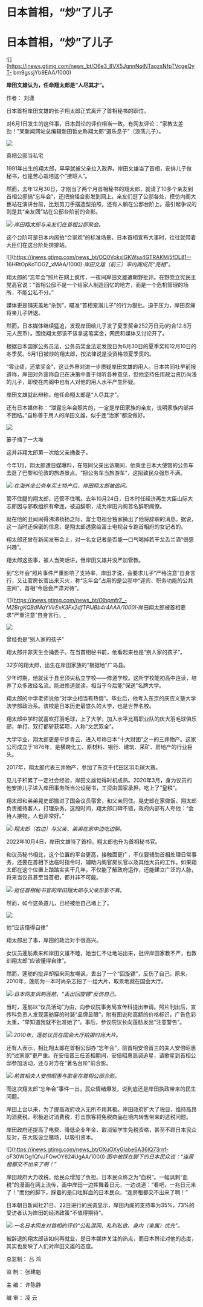 # 日本首相，“炒”了儿子

# 日本首相，“炒”了儿子

![](https://inews.gtimg.com/news_bt/O6e3_8VX5JgnnNqiNTaozsNfpTVcgeQyT-
bm9gssjYb9EAA/1000)

**岸田文雄认为，任命翔太郎是“人尽其才”。**

作者： 刘潇

日本首相岸田文雄的长子翔太郎正式离开了首相秘书的职位。

对6月1日发生的这件事，日本舆论的评价相当一致。有网友评论：“家教太差劲！”某新闻网站总编辑新田哲史称翔太郎“道乐息子”（浪荡儿子）。

![](https://inews.gtimg.com/news_bt/OLpgbUgQN1N92nECjHMb9ku16C5Wn-0oHQ6UiiwmoQ_MQAA/1000)

真把公邸当私宅

1991年出生的翔太郎，早早就被父亲拉入政界。岸田文雄当了首相，安排儿子做秘书，也是苦心栽培这个“接班人”。

然而，去年12月30日，才刚当了两个月首相秘书的翔太郎，就请了10多个亲友到首相公邸搞“忘年会”，还把搞怪合影发到网上。亲友们逛了公邸各处，模仿内阁大臣站在演讲台前，比划剪刀手摆造型拍照，还有人躺在公邸台阶上。最引起争议的则是其“亲友团”站在公邸台阶前的合影。

![](https://inews.gtimg.com/news_bt/O33FDb8tzcZCltMO65RpeqOgb5JeGkDfERF5vpNwEFHooAA/1000)_·岸田翔太郎与亲友们在首相公邸聚会。_

这个台阶可是日本内阁拍“合家欢”的标准场景，日本首相宣布大事时，往往就带着大臣们在这台阶处排排站。

![](https://inews.gtimg.com/news_bt/OQ0VokxlGKWsa4GTRAKMi5fDL81--
16HRtOpKoTOGZ_xMAA/1000)_·岸田文雄（前三）率内阁成员“亮相”。_

翔太郎的“忘年会”照片在网上疯传，一夜间岸田文雄遭朝野批评。在野党立宪民主党高官说：“首相公邸不是一个给家人制造回忆的地方，而是一个危机管理的场所，不能公私不分。”

媒体更是铺天盖地“杀到”，瞄准“首相宠溺儿子”的行为狠批。迫于压力，岸田忍痛将亲儿子辞退。

然而，日本媒体继续猛追，发现岸田给儿子发了夏季奖金252万日元(约合12.8万元人民币）。围绕翔太郎该不该拿这笔奖金，网民和媒体又讨论开了。

根据日本国家公务员法，公务员奖金法定发放日为6月30日的夏季奖和12月10日的冬季奖。6月1日被炒的翔太郎，按法律说是没资格领夏季奖的。

“零业绩，还拿奖金”，这让外界对进一步质疑岸田文雄的用人。日本共同社早前报道称，岸田对外宣称自己在决策中善于倾听各种意见，但他坚持任用政治资历尚浅的儿子，即使在内阁中也有人对他的用人水平产生怀疑。

岸田文雄就此辩称，他任命翔太郎是“人尽其才”。

还有日本媒体称：“泄露忘年会照片的，一定是岸田家族的亲友，说明家族内部并不团结。”自称善于用人的岸田文雄，似乎连“治家”都没做好。

![](https://inews.gtimg.com/news_bt/OskF8WptkL4Mxm9D39n37AVHeynnq7wauWkiTWv_DpLfwAA/1000)

篓子捅了一大堆

这并非翔太郎第一次给父亲捅娄子。

今年1月，翔太郎遭日媒曝料，在陪同父亲出访期间，他乘坐日本大使馆的公务车去逛了巴黎和伦敦的旅游景点。“把公务车当旅游车”，这招致民众强烈不满。

![](https://inews.gtimg.com/news_bt/OsihNuV9coLO_rp3f9uC_8vG5UpRR7AWdE_22hC3HWsKgAA/1000)_·在海外坐公务车买土特产后，岸田翔太郎被追问。_

管不住腿的翔太郎，还管不住嘴。去年10月24日，日本时任经济再生大臣山际大志郎因与邪教组织有牵连，被迫辞职，成为岸田内阁首名辞职阁僚。

就在他的丑闻闹得沸沸扬扬之际，富士电视台独家捅出了他将辞职的消息。据说，这一当时还保密的信息，是翔太郎透露给富士电视台专跑首相府的女记者的。

翔太郎还曾在新闻发布会上，对一名女记者是否能一口气喝掉若干龙舌兰酒“很感兴趣”。

翔太郎这些事，被人当笑话讲，但岸田文雄并没严加管教。

到“忘年会”照片事件严重影响了支持率，岸田才说，会要求儿子“严格注意”自身言行，又让官房长官出来灭火，称“忘年会”占用的是公邸中“迎宾、职务功能的公共空间”，首相“今后会严肃对待”。

![](https://inews.gtimg.com/news_bt/OlbpmfrZ_-
_M2BrgKQBdMaYVirExK3Fx2dfTPIJBb4r4AAA/1000)_·岸田翔太郎被首相要求“严重注意”自身言行。_

![](https://inews.gtimg.com/news_bt/OtI1x-yGmynAYLGMmSj_clTrcEBvQt-9lDUBTzgrYbmVcAA/1000)

曾经也是“别人家的孩子”

翔太郎并非天生会捅娄子。在当首相秘书前，他看起来也是“别人家的孩子”。

32岁的翔太郎，出生在岸田家族的“根据地”广岛县。

少年时期，他就读于县里顶尖私立学校——修道学校。这所学校能初高中连读，培养了众多政经名流。能进修道就读，相当于今后能“保送”名牌大学。

翔太郎的中学老师说他“对学业相当有热情”。毕业后，他考入东京的庆应义塾大学法学部政治系。该校是日本历史最悠久的大学，也是世界名校。

翔太郎中学时就喜欢打羽毛球，上了大学，加入水平比肩职业队的庆大羽毛球俱乐部，单打、双打都斩获奖项，人称“文武双全”。

大学毕业，翔太郎更是平步青云，进入号称日本“十大财团”之一的三井物产。这家公司成立于1876年，是横跨化工、原材料、银行、建筑、采矿、房地产的行业巨头。

2017年，翔太郎代表三井物产，参加了东京千代田区羽毛球大赛。

见儿子积累了一定社会经验，岸田文雄觉得时机成熟。2020年3月，身为议员的他安排儿子进入岸田事务所当公设秘书，工资由国家承担，吃上了“皇粮”。

翔太郎和弟弟晃史郎搬进了国会议员宿舍，和父亲同住。晃史郎在家做饭，翔太郎负责接待客人，打理杂务。这段时间，翔太郎口碑不错，政府内部有人夸他：“会待人接物，人也非常好。”

![](https://inews.gtimg.com/news_bt/O8peNHwBNtFxroHNrU8SjVBJdK5bFjWQAIRXYIBzSVzAcAA/1000)_·翔太郎（右边）与父亲、弟弟在家中边吃边聊。_

2022年10月4日，岸田文雄当了首相，翔太郎也升为首相秘书官。

和议员秘书相比，这个位置的平台更高，接触面更广，不仅要辅助首相处理日常事务，还要在首相下达临时指令时，辅助内阁官房长官以及其他大员的工作。如果翔太郎在这个位置上踏踏实实干几年，不仅能了解政府运作，还能建立广泛的人脉，将来当议员甚至当首相，都并非不可能。

![](https://inews.gtimg.com/news_bt/O1fSwSQbBiCjXr6VLer1wUCYWyOavqw4nPpjDr1yn50icAA/1000)_·担任首相秘书官的岸田翔太郎与父亲形影不离。_

然而，如今这条道儿，已经被他自己堵上了。

![](https://inews.gtimg.com/news_bt/OvMkfucGAOV6m3blqD8CAeu6RKUlwXmvnj0LczIDid2LAAA/1000)

他“应该懂得自律”

翔太郎出了事，岸田的政治对手很高兴。

女议员莲舫素来和岸田文雄不睦，她当仁不让地站出来，批评岸田家教不严，也教训翔太郎“应该懂得自律”。

然而，莲舫的批评却招来网友嘲讽，丢出了一个“回旋镖”，反伤了自己。原来，2010年，莲舫为一本时尚杂志拍了一组大片，取景地就在国会大厅。

![](https://inews.gtimg.com/news_bt/OXgOG9eNp3QsQ06k9-SugNyF4MiKaeDIjurZSIS5dVc5kAA/1000)_·日本网友讽刺莲舫，“丢出回旋镖”反伤自己。_

当时，莲舫以“议员活动”为由，向参议院事务局宣传科提出申请。照片刊出后，宣传科负责人发现莲舫穿的时装“品牌显眼”，附有图说和高额的价格标识，广告色彩太重，“早知道我就不批准她了”。事后，参议院议长向莲舫发出“注意警告”。

![](https://inews.gtimg.com/news_bt/Orn2GjpeW0PJ3pBk9gGt_1YVbPzrZKIM3mDGeaes1ctL0AA/1000)_·2010年，莲舫议员在国会大厅拍摄时尚大片。_

还有人表示，相比翔太郎在首相公邸办“忘年会”，前首相安倍晋三的夫人安倍昭惠的“过家家”更严重。在安倍晋三任首相期间，安倍昭惠高调追星，请歌星到首相公邸参加活动，还与对方在“著名台阶”前合影。

![](https://inews.gtimg.com/news_bt/O3gpexIx0yXy_yJOqmTwPPbCY4kxjTq0UwPEM3zD55_voAA/1000)_·前首相夫人安倍昭惠与歌星在首相公邸合影。_

而这次翔太郎“忘年会”事件一出，民众情绪爆发，说到底还是岸田执政带来的民生问题。

岸田上台以来，为了提高政府收入无所不用其极。岸田政府扩大了税目，维持高昂的消费税，积极追讨消费税，打击旅客将免税商品在境内转售带来的逃税问题。

岸田政府还提高了电费、降低企业年金、取消留学生免税资格，甚至不顾日本民众反对，在大阪设立赌场，以吸引资本。

![](https://inews.gtimg.com/news_bt/OXuOXyGlabe6A36lQ73rnf-
oF30WOg1QfvJFOwOY824UgAA/1000)_·图中被踩在脚下的日本民众说：“连房租都交不出来了啊！”_

岸田政府大力收税，给民众增加了负担。日本民众称之为“血税”。一幅讽刺“血税”的漫画在网上流传，画中岸田一边挥舞着日元，一边说道：“看吧，一兆日元来了！”而他的脚下，踩着的是口吐鲜血的日本民众，“连房租都交不出来了啊！”

日本朝日新闻社21日、22日进行的民调显示，岸田内阁的支持率为35%，73%的受访者认为岸田的经济政策“不值得期待”。

![](https://inews.gtimg.com/news_bt/OL6oQMexZtND3l4sNFs_2FCeqMk0Jx8jc5PRDDTopgSYYAA/1000)_·一名日本网友对首相的评价“公私混同、私利私欲、身内（亲属）优先”。_

被辞退的翔太郎该如何再就业，是日本媒体关注的热点，而日本舆论对他的态度，其实也反映了人们对岸田文雄的态度。

总监制： 吕 鸿

监 制： 张建魁

主 编： 许陈静

编 审： 凌 云


